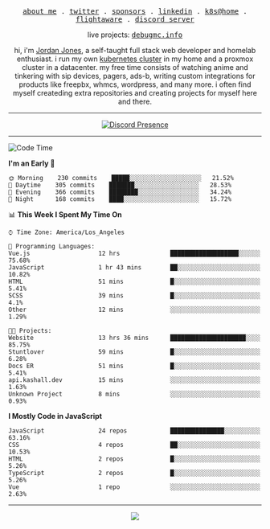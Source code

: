 <p align="center">
  <samp>
    <a href="https://jordanjones.org/">about me</a> .
    <a href="https://twitter.com/kashalls">twitter</a> .
    <a href="https://github.com/sponsors/kashalls">sponsors</a> .
    <a href="https://linkedin.com/in/jordpjones">linkedin</a> .
    <a href="https://github.com/kashalls/home-cluster">k8s@home</a> .
    <a href="https://flightaware.com/adsb/stats/user/kashalls">flightaware</a> .
    <a href="https://discord.gg/ctgrp8k">discord server</a>
  </samp>
</p>

<p align="center">
  live projects: 
  <samp>
    <a href="https://debugmc.info">debugmc.info</a>
  </samp>
</p>

<p align="center">hi, i'm <a href="https://jordanjones.org/">Jordan Jones</a>, a self-taught full stack web developer and homelab enthusiast. i run my own <a href="https://github.com/kashalls/home-cluster">kubernetes cluster</a> in my home and a proxmox cluster in a datacenter. my free time consists of watching anime and tinkering with sip devices, pagers, ads-b, writing custom integrations for products like freepbx, whmcs, wordpress, and many more. i often find myself createding extra repositories and creating projects for myself here and there. </p>

---
<div align="center">

[![Discord Presence](https://lanyard.cnrad.dev/api/201077739589992448)](https://discord.com/users/201077739589992448)

</div>

---

<!--START_SECTION:waka-->
![Code Time](http://img.shields.io/badge/Code%20Time-1%2C128%20hrs%2034%20mins-blue)

**I'm an Early 🐤** 

```text
🌞 Morning    230 commits    █████░░░░░░░░░░░░░░░░░░░░   21.52% 
🌆 Daytime    305 commits    ███████░░░░░░░░░░░░░░░░░░   28.53% 
🌃 Evening    366 commits    ████████░░░░░░░░░░░░░░░░░   34.24% 
🌙 Night      168 commits    ████░░░░░░░░░░░░░░░░░░░░░   15.72%

```


📊 **This Week I Spent My Time On** 

```text
⌚︎ Time Zone: America/Los_Angeles

💬 Programming Languages: 
Vue.js                   12 hrs              ███████████████████░░░░░░   75.68% 
JavaScript               1 hr 43 mins        ██░░░░░░░░░░░░░░░░░░░░░░░   10.82% 
HTML                     51 mins             █░░░░░░░░░░░░░░░░░░░░░░░░   5.41% 
SCSS                     39 mins             █░░░░░░░░░░░░░░░░░░░░░░░░   4.1% 
Other                    12 mins             ░░░░░░░░░░░░░░░░░░░░░░░░░   1.29%

🐱‍💻 Projects: 
Website                  13 hrs 36 mins      █████████████████████░░░░   85.75% 
Stuntlover               59 mins             █░░░░░░░░░░░░░░░░░░░░░░░░   6.28% 
Docs ER                  51 mins             █░░░░░░░░░░░░░░░░░░░░░░░░   5.41% 
api.kashall.dev          15 mins             ░░░░░░░░░░░░░░░░░░░░░░░░░   1.63% 
Unknown Project          8 mins              ░░░░░░░░░░░░░░░░░░░░░░░░░   0.93%

```

**I Mostly Code in JavaScript** 

```text
JavaScript               24 repos            ███████████████░░░░░░░░░░   63.16% 
CSS                      4 repos             ██░░░░░░░░░░░░░░░░░░░░░░░   10.53% 
HTML                     2 repos             █░░░░░░░░░░░░░░░░░░░░░░░░   5.26% 
TypeScript               2 repos             █░░░░░░░░░░░░░░░░░░░░░░░░   5.26% 
Vue                      1 repo              ░░░░░░░░░░░░░░░░░░░░░░░░░   2.63%

```



<!--END_SECTION:waka-->

---

<p align="center">
  <a href="https://github.com/sponsors/kashalls">
    <img src='https://cdn.jsdelivr.net/gh/kashalls/kashalls/sponsors/sponsors.svg'/>
  </a>
</p>
